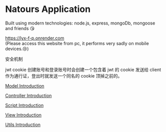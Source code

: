 # Natours Application

Built using modern technologies: node.js, express, mongoDb, mongoose and friends 😘

https://lyx-f-p.onrender.com  
(Please access this website from pc, it performs very sadly on mobile devices.😢)

安全机制

jwt cookie 创建账号和登录账号时会创建一个包含着 jwt 的 cookie 发送给 client 作为通行证，登出时就发送一个同名的 cookie 顶掉之前的。

<a href="https://github.com/isyourhand/Natours_mongoose_nodejs_midSizeProject/tree/master/models#model-introduction">Model Introduction</a>

<a href="https://github.com/isyourhand/Natours_mongoose_nodejs_midSizeProject/tree/master/controllers#handlerfactoryjs">Controller Introduction</a>

<a href="https://github.com/isyourhand/Natours_mongoose_nodejs_midSizeProject/blob/master/public/js/readme.md#introduction">Script Introduction</a>

<a href="https://github.com/isyourhand/Natours_mongoose_nodejs_midSizeProject/blob/master/public/js/readme.md#introduction">View Introduction</a>

<a href="https://github.com/isyourhand/Natours_mongoose_nodejs_midSizeProject/blob/master/Utils/readme.md#emailjs---%E5%9F%BA%E4%BA%8E-nodemailer-%E6%A8%A1%E5%9D%97%E5%8F%AF%E4%BB%A5%E4%BD%BF%E7%94%A8-gmail-%E5%8F%91%E9%80%81%E9%82%AE%E4%BB%B6%E5%86%8D-configenv-%E4%B8%AD%E6%B7%BB%E5%8A%A0-gemail_username-%E5%92%8C-gemail_password-%E5%B0%B1%E5%8F%AF%E4%BB%A5%E4%BD%BF%E7%94%A8%E7%9B%AE%E5%89%8D%E6%94%AF%E6%8C%81%E6%B3%A8%E5%86%8C%E5%90%8E%E5%8F%91%E9%80%81%E9%82%AE%E4%BB%B6%E9%AA%8C%E8%AF%81%E9%87%8D%E7%BD%AE%E5%AF%86%E7%A0%81%E5%BF%98%E8%AE%B0%E5%AF%86%E7%A0%81">Utils Introduction</a>

